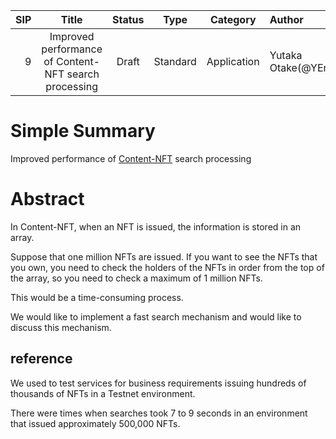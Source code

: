   |SIP|Title|Status|Type|Category|Author|Created|
  |--:|:--:|:--:|:--:|:--:|:--|:--:|
  |9|Improved performance of Content-NFT search processing|Draft|Standard|Application|Yutaka Otake(@YErikOhtake)|2023-10-16|

# Simple Summary
Improved performance of [Content-NFT](https://github.com/sanpo-blockchain/Content-NFT/) search processing

# Abstract
In Content-NFT, when an NFT is issued, the information is stored in an array.

Suppose that one million NFTs are issued.
If you want to see the NFTs that you own, you need to check the holders of the NFTs in order from the top of the array, so you need to check a maximum of 1 million NFTs.

This would be a time-consuming process.

We would like to implement a fast search mechanism and would like to discuss this mechanism.

## reference
We used to test services for business requirements issuing hundreds of thousands of NFTs in a Testnet environment.

There were times when searches took 7 to 9 seconds in an environment that issued approximately 500,000 NFTs.
